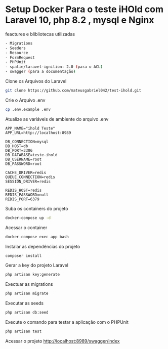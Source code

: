 
# Setup Docker Para o teste iHOld com Laravel 10, php 8.2 , mysql e Nginx

feactures e blibliotecas utilizadas
```sh
- Migrations
- Seeders
- Resource
- FormRequest
- PHPUnit
- spatie/laravel-ignition: 2.0 (para o ACL)
- swagger (para a documentação)
```

Clone os Arquivos do Laravel
```sh
git clone https://github.com/mateusgabriel042/test-ihold.git
```

Crie o Arquivo .env
```sh
cp .env.example .env
```

Atualize as variáveis de ambiente do arquivo .env
```dosini
APP_NAME="ihold Teste"
APP_URL=http://localhost:8989

DB_CONNECTION=mysql
DB_HOST=db
DB_PORT=3306
DB_DATABASE=teste-ihold
DB_USERNAME=root
DB_PASSWORD=root

CACHE_DRIVER=redis
QUEUE_CONNECTION=redis
SESSION_DRIVER=redis

REDIS_HOST=redis
REDIS_PASSWORD=null
REDIS_PORT=6379
```

Suba os containers do projeto
```sh
docker-compose up -d
```

Acessar o container
```sh
docker-compose exec app bash
```


Instalar as dependências do projeto
```sh
composer install
```


Gerar a key do projeto Laravel
```sh
php artisan key:generate
```

Exectuar as migrations
```sh
php artisan migrate
```

Executar as seeds
```sh
php artisan db:seed
```

Execute o comando para testar a aplicação com o PHPUnit
```sh
php artisan test
```

Acessar o projeto
[http://localhost:8989/swagger/index](http://localhost:8000/swagger/index)